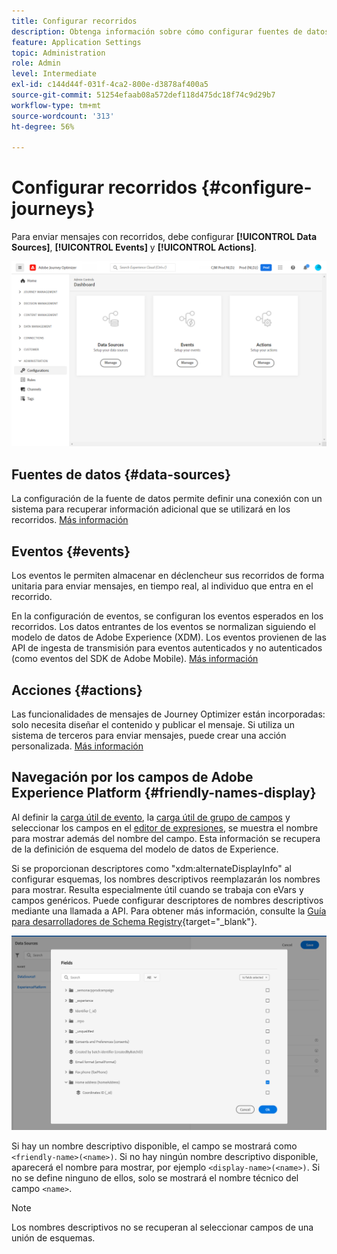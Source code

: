 ```yaml
---
title: Configurar recorridos
description: Obtenga información sobre cómo configurar fuentes de datos, eventos y acciones.
feature: Application Settings
topic: Administration
role: Admin
level: Intermediate
exl-id: c144d44f-031f-4ca2-800e-d3878af400a5
source-git-commit: 51254efaab08a572def118d475dc18f74c9d29b7
workflow-type: tm+mt
source-wordcount: '313'
ht-degree: 56%

---
```


# Configurar recorridos {#configure-journeys}

Para enviar mensajes con recorridos, debe configurar **[!UICONTROL Data Sources]**, **[!UICONTROL Events]** y **[!UICONTROL Actions]**.

![](../assets/admin-menu.png)

## Fuentes de datos {#data-sources}

La configuración de la fuente de datos permite definir una conexión con un sistema para recuperar información adicional que se utilizará en los recorridos. [Más información](../../using/datasource/about-data-sources.md)

## Eventos {#events}

Los eventos le permiten almacenar en déclencheur sus recorridos de forma unitaria para enviar mensajes, en tiempo real, al individuo que entra en el recorrido.

En la configuración de eventos, se configuran los eventos esperados en los recorridos. Los datos entrantes de los eventos se normalizan siguiendo el modelo de datos de Adobe Experience (XDM). Los eventos provienen de las API de ingesta de transmisión para eventos autenticados y no autenticados (como eventos del SDK de Adobe Mobile). [Más información](../../using/event/about-events.md)

## Acciones {#actions}

Las funcionalidades de mensajes de Journey Optimizer están incorporadas: solo necesita diseñar el contenido y publicar el mensaje. Si utiliza un sistema de terceros para enviar mensajes, puede crear una acción personalizada. [Más información](../../using/action/action.md)

## Navegación por los campos de Adobe Experience Platform {#friendly-names-display}

Al definir la [carga útil de evento](../event/about-creating.md#define-the-payload-fields), la [carga útil de grupo de campos](../datasource/configure-data-sources.md#define-field-groups) y seleccionar los campos en el [editor de expresiones](../building-journeys/expression/expressionadvanced.md), se muestra el nombre para mostrar además del nombre del campo. Esta información se recupera de la definición de esquema del modelo de datos de Experience.

Si se proporcionan descriptores como &quot;xdm:alternateDisplayInfo&quot; al configurar esquemas, los nombres descriptivos reemplazarán los nombres para mostrar. Resulta especialmente útil cuando se trabaja con eVars y campos genéricos. Puede configurar descriptores de nombres descriptivos mediante una llamada a API. Para obtener más información, consulte la [Guía para desarrolladores de Schema Registry](https://experienceleague.adobe.com/docs/experience-platform/xdm/api/getting-started.html?lang=es){target=&quot;_blank&quot;}.

![](../assets/xdm-from-descriptors.png)

Si hay un nombre descriptivo disponible, el campo se mostrará como `<friendly-name>(<name>)`. Si no hay ningún nombre descriptivo disponible, aparecerá el nombre para mostrar, por ejemplo `<display-name>(<name>)`. Si no se define ninguno de ellos, solo se mostrará el nombre técnico del campo `<name>`.

>[!NOTE]
>
>Los nombres descriptivos no se recuperan al seleccionar campos de una unión de esquemas.

